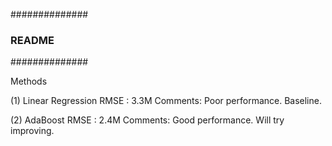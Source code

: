 ##############
### README ###
##############


Methods


(1) Linear Regression
	RMSE : 3.3M
	Comments: Poor performance. Baseline.


(2) AdaBoost
	RMSE : 2.4M
	Comments: Good performance. Will try improving.
